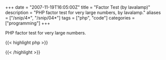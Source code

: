 +++
date = "2007-11-19T16:05:00Z"
title = "Factor Test (by lavalamp)"
description = "PHP factor test for very large numbers, by lavalamp."
aliases = ["/snip/4*", "/snip/04*"]
tags = ["php", "code"]
categories = ["programming"]
+++

PHP factor test for very large numbers.

{{< highlight php >}}
<?php

function check_factor($factor, $k, $base, $exponent, $c='-1'){

  $out  = bcpowmod($base, $exponent, $factor);
  $out  = bcmul($out, $k);
  $out  = bcadd($out, $c);
  $out  = bcmod($out, $factor);

  return $out=="0";

}

echo check_factor('28475025393798152885081', '1', '2', '3321931637')? "True!": "False!";

?>
{{< /highlight >}}
